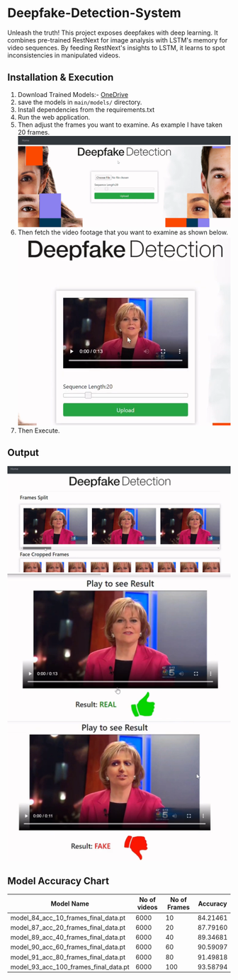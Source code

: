 # Deepfake-Detection-System
Unleash the truth! This project exposes deepfakes with deep learning. It combines pre-trained RestNext for image analysis with LSTM's memory for video sequences. By feeding RestNext's insights to LSTM, it learns to spot inconsistencies in manipulated videos.

## **Installation & Execution**
1. Download Trained Models:- [OneDrive](https://bit.ly/3wC9xX3)
2. save the models in ```main/models/``` directory.
3. Install dependencies from the requirements.txt
4. Run the web application.
5. Then adjust the frames you want to examine. As example I have taken 20 frames. ![Image title](Test%20Footage/image1.png)
6. Then fetch the video footage that you want to examine as shown below. ![Image title](Test%20Footage/image2.png)
7. Then Execute.

## **Output**
![Image title](Test%20Footage/image3.png)
![Image title](Test%20Footage/image4.png)
![Image title](Test%20Footage/image5.png)


## **Model Accuracy Chart**

| Model Name | No of videos | No of Frames | Accuracy |
|------------|--------------|--------------|----------|
|model_84_acc_10_frames_final_data.pt |6000 |10 |84.21461|
|model_87_acc_20_frames_final_data.pt | 6000 |20 |87.79160|
|model_89_acc_40_frames_final_data.pt | 6000| 40 |89.34681|
|model_90_acc_60_frames_final_data.pt | 6000| 60 |90.59097 |
|model_91_acc_80_frames_final_data.pt | 6000 | 80 | 91.49818 |
|model_93_acc_100_frames_final_data.pt| 6000 | 100 | 93.58794|

